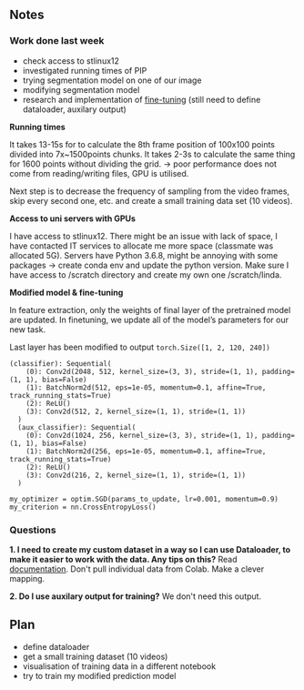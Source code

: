 ## Notes ##
### Work done last week
* check access to stlinux12
* investigated running times of PIP
* trying segmentation model on one of our image
* modifying segmentation model
* research and implementation of [fine-tuning](https://pytorch.org/tutorials/beginner/finetuning_torchvision_models_tutorial.html) (still need to define dataloader, auxilary output)

__Running times__

It takes 13-15s for to calculate the 8th frame position of 100x100 points divided into 7x~1500points chunks.
It takes 2-3s to calculate the same thing for 1600 points without dividing the grid.
-> poor performance does not come from reading/writing files, GPU is utilised.

Next step is to decrease the frequency of sampling from the video frames, skip every second one, etc. and create a small training data set (10 videos).



__Access to uni servers with GPUs__

I have access to stlinux12.
There might be an issue with lack of space, I have contacted IT services to allocate me more space (classmate was allocated 5G).
Servers have Python 3.6.8, might be annoying with some packages -> create conda env and update the python version. 
Make sure I have access to /scratch directory and create my own one /scratch/linda.



__Modified model & fine-tuning__

In feature extraction, only the weights of final layer of the pretrained model are updated.
In finetuning, we update all of the model’s parameters for our new task.

Last layer has been modified to output `torch.Size([1, 2, 120, 240])`

```
(classifier): Sequential(
    (0): Conv2d(2048, 512, kernel_size=(3, 3), stride=(1, 1), padding=(1, 1), bias=False)
    (1): BatchNorm2d(512, eps=1e-05, momentum=0.1, affine=True, track_running_stats=True)
    (2): ReLU()
    (3): Conv2d(512, 2, kernel_size=(1, 1), stride=(1, 1))
  )
  (aux_classifier): Sequential(
    (0): Conv2d(1024, 256, kernel_size=(3, 3), stride=(1, 1), padding=(1, 1), bias=False)
    (1): BatchNorm2d(256, eps=1e-05, momentum=0.1, affine=True, track_running_stats=True)
    (2): ReLU()
    (3): Conv2d(216, 2, kernel_size=(1, 1), stride=(1, 1))
  )
  
my_optimizer = optim.SGD(params_to_update, lr=0.001, momentum=0.9)
my_criterion = nn.CrossEntropyLoss()
```

### Questions
__1. I need to create my custom dataset in a way so I can use Dataloader, to make it easier to work with the data. Any tips on this?__
Read [documentation](https://pytorch.org/tutorials/beginner/data_loading_tutorial.html). Don't pull individual data from Colab. Make a clever mapping.

__2. Do I use auxilary output for training?__
We don't need this output.



## Plan ##
* define dataloader
* get a small training dataset (10 videos)
* visualisation of training data in a different notebook
* try to train my modified prediction model
